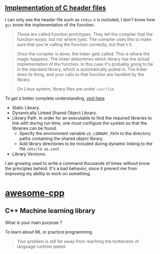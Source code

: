 ## [Implementation of C header files](https://stackoverflow.com/questions/5955309/implementation-of-c-header-files/5955370#5955370)


I can only see the header file such as `stdio.h` is included, I don't know how `gcc` know the implementation of the function.

> Those are called function prototypes. They tell the compiler that the function exists, but not where (yet). The compiler uses this to make sure that you're calling the function correctly, but that's it.

> Once the compiler is done, the linker gets called. This is where the magic happens. The linker determines which library has the actual implementation of the function. In this case it's probably going to be in the standard library, which is automatically pulled in. The linker does its thing, and your calls to that function are handled by the library.

> On Linux system, library files are under `/usr/lib`.   


To get a better complete understanding, [visit here](http://www.yolinux.com/TUTORIALS/LibraryArchives-StaticAndDynamic.html)

* Static Library.
* Dynamically Linked Shared Object Library.
* Library Path.
  In order for an executable to find the required libraries to link with during run time, one must configure the system so that the libraries can be found.
  * Specify the environment variable `LD_LIBRARY_PATH` to the directory paths containing the shared object library.
  * Add library directories to be included during dynamic linking to the file `/etc/ld.so.conf`.
* Library Versions.  

I am growing used to write a command thousands of times without know the principles behind. It's a bad behavior, since it prevent me from improving my ability to work on something.

# [awesome-cpp](https://github.com/fffaraz/awesome-cpp)
## C++ Machine learning library
What is your main purpose ?

To learn about ML or practice programming

>  Your problem is still far away from reaching the bottleneck of language runtime speed

